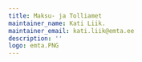 ```yaml
---
title: Maksu- ja Tolliamet
maintainer_name: Kati Liik.
maintainer_email: kati.liik@emta.ee
description: ''
logo: emta.PNG
---
```

